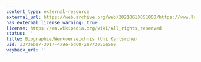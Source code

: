 ```yaml
---
content_type: external-resource
external_url: https://web.archive.org/web/20210610051000/https://www.lehrer.uni-karlsruhe.de/~za874/homepage/duerrenmatt.htm
has_external_license_warning: true
license: https://en.wikipedia.org/wiki/All_rights_reserved
status: ''
title: Biographie/Werkverzeichnis (Uni Karlsruhe)
uid: 3373ebe7-3017-479e-bd60-2e773056e569
wayback_url: ''
---
```

